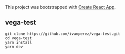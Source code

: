 This project was bootstrapped with [Create React App](https://github.com/facebook/create-react-app).

## vega-test

```
git clone https://github.com/ivanperez/vega-test.git
cd vega-test
yarn install
yarn dev
```

